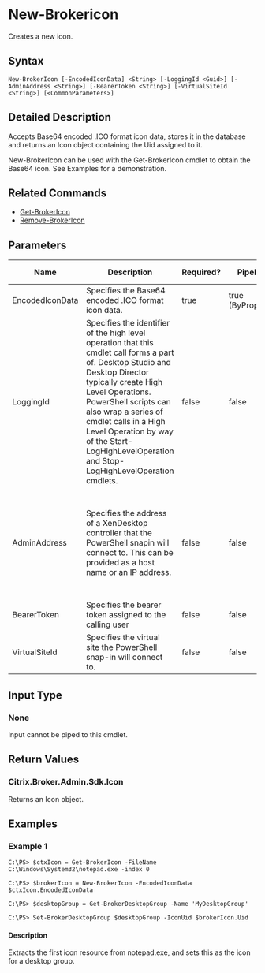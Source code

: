 ﻿
# New-Brokericon
Creates a new icon.
## Syntax
```
New-BrokerIcon [-EncodedIconData] <String> [-LoggingId <Guid>] [-AdminAddress <String>] [-BearerToken <String>] [-VirtualSiteId <String>] [<CommonParameters>]
```
## Detailed Description
Accepts Base64 encoded .ICO format icon data, stores it in the database and returns an Icon object containing the Uid assigned to it.

New-BrokerIcon can be used with the Get-BrokerIcon cmdlet to obtain the Base64 icon. See Examples for a demonstration.


## Related Commands

* [Get-BrokerIcon](./Get-BrokerIcon/)
* [Remove-BrokerIcon](./Remove-BrokerIcon/)
## Parameters
| Name   | Description | Required? | Pipeline Input | Default Value |
| --- | --- | --- | --- | --- |
| EncodedIconData | Specifies the Base64 encoded .ICO format icon data. | true | true (ByPropertyName) |  |
| LoggingId | Specifies the identifier of the high level operation that this cmdlet call forms a part of. Desktop Studio and Desktop Director typically create High Level Operations. PowerShell scripts can also wrap a series of cmdlet calls in a High Level Operation by way of the Start-LogHighLevelOperation and Stop-LogHighLevelOperation cmdlets. | false | false |  |
| AdminAddress | Specifies the address of a XenDesktop controller that the PowerShell snapin will connect to. This can be provided as a host name or an IP address. | false | false | Localhost. Once a value is provided by any cmdlet, this value will become the default. |
| BearerToken | Specifies the bearer token assigned to the calling user | false | false |  |
| VirtualSiteId | Specifies the virtual site the PowerShell snap-in will connect to. | false | false |  |

## Input Type

### None
Input cannot be piped to this cmdlet.
## Return Values

### Citrix.Broker.Admin.Sdk.Icon
Returns an Icon object.
## Examples

### Example 1
```
C:\PS> $ctxIcon = Get-BrokerIcon -FileName C:\Windows\System32\notepad.exe -index 0

C:\PS> $brokerIcon = New-BrokerIcon -EncodedIconData $ctxIcon.EncodedIconData

C:\PS> $desktopGroup = Get-BrokerDesktopGroup -Name 'MyDesktopGroup'

C:\PS> Set-BrokerDesktopGroup $desktopGroup -IconUid $brokerIcon.Uid
```
#### Description
Extracts the first icon resource from notepad.exe, and sets this as the icon for a desktop group.
